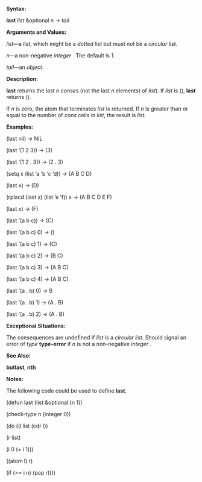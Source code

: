  

**Syntax:** 

**last** *list* &optional *n → tail* 

**Arguments and Values:** 

*list*—a *list*, which might be a *dotted list* but must not be a *circular list*. 

*n*—a non-negative *integer* . The default is 1. 

*tail*—an *object*. 

**Description:** 

**last** returns the last *n conses* (not the last *n* elements) of *list*). If *list* is (), **last** returns (). 

If *n* is zero, the atom that terminates *list* is returned. If *n* is greater than or equal to the number of *cons* cells in *list*, the result is *list*. 

**Examples:** 

(last nil) *→* NIL 

(last ’(1 2 3)) *→* (3) 

(last ’(1 2 . 3)) *→* (2 . 3) 

(setq x (list ’a ’b ’c ’d)) *→* (A B C D) 

(last x) *→* (D) 

(rplacd (last x) (list ’e ’f)) x *→* (A B C D E F) 

(last x) *→* (F) 

(last ’(a b c)) *→* (C) 

(last ’(a b c) 0) *→* () 

(last ’(a b c) 1) *→* (C) 



 

 

(last ’(a b c) 2) *→* (B C) 

(last ’(a b c) 3) *→* (A B C) 

(last ’(a b c) 4) *→* (A B C) 

(last ’(a . b) 0) *→* B 

(last ’(a . b) 1) *→* (A . B) 

(last ’(a . b) 2) *→* (A . B) 

**Exceptional Situations:** 

The consequences are undefined if *list* is a *circular list*. Should signal an error of *type* **type-error** if *n* is not a non-negative *integer* . 

**See Also:** 

**butlast**, **nth** 

**Notes:** 

The following code could be used to define **last**. 

(defun last (list &optional (n 1)) 

(check-type n (integer 0)) 

(do ((l list (cdr l)) 

(r list) 

(i 0 (+ i 1))) 

((atom l) r) 

(if (&#62;= i n) (pop r)))) 

